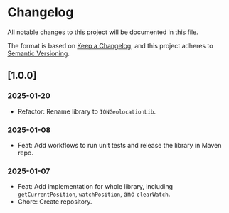 # Changelog
All notable changes to this project will be documented in this file.

The format is based on [Keep a Changelog](https://keepachangelog.com/en/1.0.0/),
and this project adheres to [Semantic Versioning](https://semver.org/spec/v2.0.0.html).

## [1.0.0]

### 2025-01-20
- Refactor: Rename library to `IONGeolocationLib`.

### 2025-01-08
- Feat: Add workflows to run unit tests and release the library in Maven repo.

### 2025-01-07
- Feat: Add implementation for whole library, including `getCurrentPosition`, `watchPosition`, and `clearWatch`.
- Chore: Create repository.
